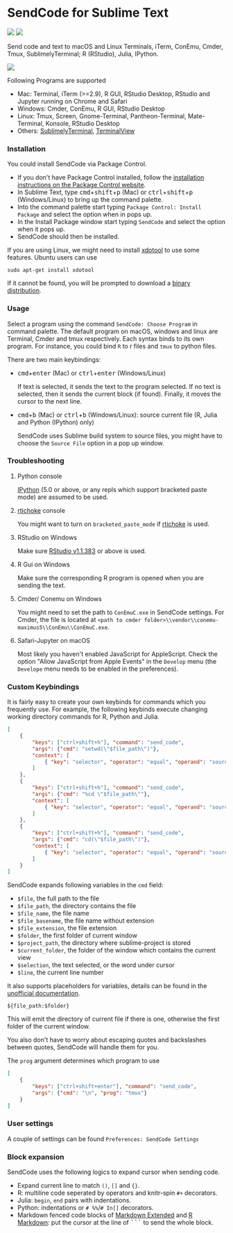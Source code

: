 # SendCode for Sublime Text

<a href="https://packagecontrol.io/packages/SendCode"><img src="https://packagecontrol.herokuapp.com/downloads/SendCode.svg"></a>
<a href="https://www.paypal.me/randy3k/5usd" title="Donate to this project using Paypal"><img src="https://img.shields.io/badge/paypal-donate-blue.svg" /></a>

Send code and text to macOS and Linux Terminals, iTerm, ConEmu, Cmder, Tmux, SublimelyTerminal; R (RStudio), Julia, IPython.

![](https://user-images.githubusercontent.com/1690993/28198891-4ebe5eaa-682f-11e7-8173-10b64faef9b4.png)


Following Programs are supported

- Mac: Terminal, iTerm (>=2.9), R GUI, RStudio Desktop, RStudio and Jupyter running on Chrome and Safari
- Windows: Cmder, ConEmu, R GUI, RStudio Desktop
- Linux: Tmux, Screen, Gnome-Terminal, Pantheon-Terminal, Mate-Terminal, Konsole, RStudio Desktop
- Others: [SublimelyTerminal](https://github.com/randy3k/SublimelyTerminal), [TerminalView](https://github.com/Wramberg/TerminalView)

### Installation

You could install SendCode via Package Control.

- If you don't have Package Control installed, follow the [installation instructions on the Package Control website](https://packagecontrol.io/installation).
- In Sublime Text, type <kbd>cmd</kbd>+<kbd>shift</kbd>+<kbd>p</kbd> (Mac) or <kbd>ctrl</kbd>+<kbd>shift</kbd>+<kbd>p</kbd> (Windows/Linux)  to bring up the command palette.
- Into the command palette start typing `Package Control: Install Package` and select the option when in pops up.
- In the Install Package window start typing `SendCode` and select the option when it pops up.
- SendCode should then be installed.

If you are using Linux, we might need to install
[xdotool](http://www.semicomplete.com/projects/xdotool/) to use some features. Ubuntu users can use
```
sudo apt-get install xdotool
```
If it cannot be found, you will be prompted
to download a [binary distribution](https://github.com/randy3k/sublime-xdotool).

### Usage

Select a program using the command `SendCode: Choose Program` in command palette. The default program on macOS, windows and linux are Terminal, Cmder and tmux respectively. Each syntax binds to its own program. For instance, you could bind `R` to r files and `tmux` to python files.

There are two main keybindings:

- <kbd>cmd</kbd>+<kbd>enter</kbd> (Mac) or <kbd>ctrl</kbd>+<kbd>enter</kbd> (Windows/Linux)

    If text is selected, it sends the text to the program selected. If no text is selected, then it sends the current block (if found). Finally, it moves the cursor to the next line.


- <kbd>cmd</kbd>+<kbd>b</kbd> (Mac) or <kbd>ctrl</kbd>+<kbd>b</kbd> (Windows/Linux): source current file (R, Julia and Python (IPython) only)

    SendCode uses Sublime build system to source files, you might have to choose the `Source File` option in a pop up window.


### Troubleshooting


1. Python console

   [IPython](https://ipython.org) (5.0 or above, or any repls which support bracketed paste mode) are assumed to be used.

1. [rtichoke](https://github.com/randy3k/rtichoke) console

   You might want to turn on `bracketed_paste_mode` if [rtichoke](https://github.com/randy3k/rtichoke) is used.

1. RStudio on Windows
    
   Make sure [RStudio v1.1.383](https://www.rstudio.com/products/rstudio/download/) or above is used.

1. R Gui on Windows

   Make sure the corresponding R program is opened when you are sending the text.

1. Cmder/ Conemu on Windows

   You might need to set the path to `ConEmuC.exe` in SendCode settings. For Cmder, the file is located at
   `<path to cmder folder>\\vendor\\conemu-maximus5\\ConEmu\\ConEmuC.exe`.

1. Safari-Jupyter on macOS

   Most likely you haven't enabled JavaScript for AppleScript. Check the option "Allow JavaScript from Apple Events" in the `Develop` menu (the `Develope` menu needs to be enabled in the preferences).


### Custom Keybindings

It is fairly easy to create your own keybinds for commands which you frequently use. For example, the following keybinds execute changing working directory commands for R, Python and Julia.

```json
[
    {
        "keys": ["ctrl+shift+h"], "command": "send_code",
        "args": {"cmd": "setwd(\"$file_path\")"},
        "context": [
            { "key": "selector", "operator": "equal", "operand": "source.r" }
        ]
    },
    {
        "keys": ["ctrl+shift+h"], "command": "send_code",
        "args": {"cmd": "%cd \"$file_path\""},
        "context": [
            { "key": "selector", "operator": "equal", "operand": "source.python" }
        ]
    },
    {
        "keys": ["ctrl+shift+h"], "command": "send_code",
        "args": {"cmd": "cd(\"$file_path\")"},
        "context": [
            { "key": "selector", "operator": "equal", "operand": "source.julia" }
        ]
    }
]
```

SendCode expands following variables in the `cmd` field:

- `$file`, the full path to the file
- `$file_path`, the directory contains the file
- `$file_name`, the file name
- `$file_basename`, the file name without extension
- `$file_extension`, the file extension
- `$folder`, the first folder of current window
- `$project_path`, the directory where sublime-project is stored
- `$current_folder`, the folder of the window which contains the current view
- `$selection`, the text selected, or the word under cursor
- `$line`, the current line number

It also supports placeholders for variables, details can be found in the [unofficial documentation](http://docs.sublimetext.info/en/latest/reference/build_systems/configuration.html#placeholders-for-variables).

```
${file_path:$folder}
```
This will emit the directory of current file if there is one, otherwise the first folder of the current window.

You also don't have to worry about escaping quotes and backslashes between quotes, SendCode will
handle them for you.

The `prog` argument determines which program to use

```json
[
    {
        "keys": ["ctrl+shift+enter"], "command": "send_code",
        "args": {"cmd": "\n", "prog": "tmux"}
    }
]
```

### User settings

A couple of settings can be found `Preferences: SendCode Settings`


### Block expansion

SendCode uses the following logics to expand cursor when sending code.

- Expand current line to match `()`, `[]` and `{}`.
- R: multiline code seperated by operators and knitr-spin `#+` decorators.
- Julia: `begin`, `end` pairs with indentations.
- Python: indentations or `# %%`/`# In[]` decorators.
- Markdown fenced code blocks of [Markdown Extended](https://github.com/jonschlinkert/sublime-markdown-extended) and [R Markdown](https://github.com/randy3k/R-Box): put the cursor at the line of <kbd>\`\`\`</kbd> to send the whole block.
